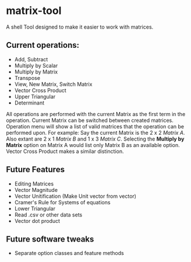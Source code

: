 # matrix-tool
A shell Tool designed to make it easier to work with matrices.
## Current operations:

* Add, Subtract
* Multiply by Scalar
* Multiply by Matrix
* Transpose
* View, New Matrix, Switch Matrix
* Vector Cross Product
* Upper Triangular
* Determinant

All operations are performed with the current Matrix as the first term in the operation. Current Matrix can be switched between created matrices. Operation menu will show a list of valid matrices that the operation can be performed upon. For example: Say the current Matrix is the 2 x 2 *Matrix A*. Also extant are 2 x 1 *Matrix B* and 1 x 3 *Matrix C*. Selecting the **Multiply by Matrix** option on Matrix A would list only Matrix B as an available option. Vector Cross Product makes a similar distinction.

## Future Features
* Editing Matrices
* Vector Magnitude
* Vector Unitification (Make Unit vector from vector)
* Cramer's Rule for Systems of equations
* Lower Triangular
* Read .csv or other data sets
* Vector dot product
## Future software tweaks
* Separate option classes and feature methods